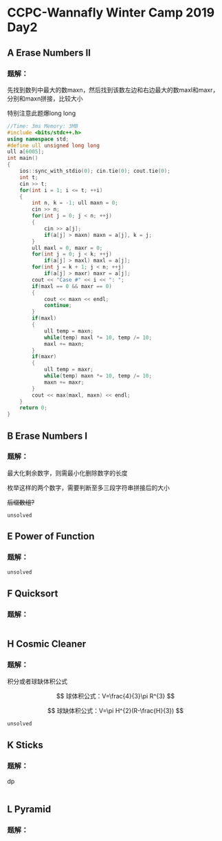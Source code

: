 # CCPC-Wannafly Winter Camp 2019 Day2

## A Erase Numbers II

### 题解：

先找到数列中最大的数maxn，然后找到该数左边和右边最大的数maxl和maxr，分别和maxn拼接，比较大小

特别注意此题爆long long

```c++
//Time: 3ms Memory: 3MB
#include <bits/stdc++.h>
using namespace std;
#define ull unsigned long long
ull a[6005];
int main()
{
    ios::sync_with_stdio(0); cin.tie(0); cout.tie(0);
    int t;
    cin >> t;
    for(int i = 1; i <= t; ++i)
    {
        int n, k = -1; ull maxn = 0;
        cin >> n;
        for(int j = 0; j < n; ++j)
        {
            cin >> a[j];
            if(a[j] > maxn) maxn = a[j], k = j;
        }
        ull maxl = 0, maxr = 0;
        for(int j = 0; j < k; ++j)
            if(a[j] > maxl) maxl = a[j];
        for(int j = k + 1; j < n; ++j)
            if(a[j] > maxr) maxr = a[j];
        cout << "Case #" << i << ": ";
        if(maxl == 0 && maxr == 0) 
        {
            cout << maxn << endl;
            continue;
        }
        if(maxl)
        {
            ull temp = maxn;
            while(temp) maxl *= 10, temp /= 10;
            maxl += maxn;
        }
        if(maxr)
        {
            ull temp = maxr;
            while(temp) maxn *= 10, temp /= 10;
            maxn += maxr;
        }
        cout << max(maxl, maxn) << endl;
    }
    return 0;
}
```

## B Erase Numbers I

### 题解：

最大化剩余数字，则需最小化删除数字的长度

枚举这样的两个数字，需要判断至多三段字符串拼接后的大小

~~后缀数组?~~

```
unsolved
```

## E Power of Function

### 题解：

```c++
unsolved
```

## F Quicksort

### 题解：

```

```

## H Cosmic Cleaner

### 题解：

<p>积分或者球缺体积公式</p>

$$
球体积公式：V=\frac{4}{3}\pi R^{3}
$$

$$
球缺体积公式：V=\pi H^{2}(R-\frac{H}{3})
$$

```c++
unsolved
```

## K Sticks 

### 题解：

dp

```c++

```

## L Pyramid

### 题解：

